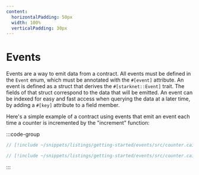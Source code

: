 ```yaml
---
content:
  horizontalPadding: 50px
  width: 100%
  verticalPadding: 30px
---
```


# Events

Events are a way to emit data from a contract. All events must be defined in the `Event` enum, which must be annotated with the `#[event]` attribute.
An event is defined as a struct that derives the `#[starknet::Event]` trait. The fields of that struct correspond to the data that will be emitted. An event can be indexed for easy and fast access when querying the data at a later time, by adding a `#[key]` attribute to a field member.

Here's a simple example of a contract using events that emit an event each time a counter is incremented by the "increment" function:

:::code-group

```rust [contract]
// [!include ~/snippets/listings/getting-started/events/src/counter.cairo:contract]
```

```rust [tests]
// [!include ~/snippets/listings/getting-started/events/src/counter.cairo:tests]
```

:::
